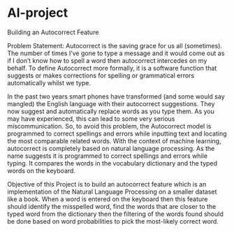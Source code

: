 # AI-project
Building an Autocorrect Feature

Problem Statement:
Autocorrect is the saving grace for us all (sometimes). The number of times I’ve gone to type a message and it would come out as if I don’t know how to spell a word then autocorrect intercedes on my behalf. To define Autocorrect more formally, it is a software function that suggests or makes corrections for spelling or grammatical errors automatically whilst we type.


In the past two years smart phones have transformed (and some would say mangled) the English language with their autocorrect suggestions. They now suggest and automatically replace words as you type them. As you may have experienced, this can lead to some very serious miscommunication. So, to avoid this problem, the Autocorrect model is programmed to correct spellings and errors while inputting text and locating the most comparable related words. With the context of machine learning, autocorrect is completely based on natural language processing. As the name suggests it is programmed to correct spellings and errors while typing. It compares the words in the vocabulary dictionary and the typed words on the keyboard.

Objective of this Project is to build an autocorrect feature which is an implementation of the Natural Language Processing on a smaller dataset like a book. When a word is entered on the keyboard then this feature should identify the misspelled word, find the words that are closer to the typed word from the dictionary then the filtering of the words found should be done based on word probabilities to pick the most-likely correct word.
